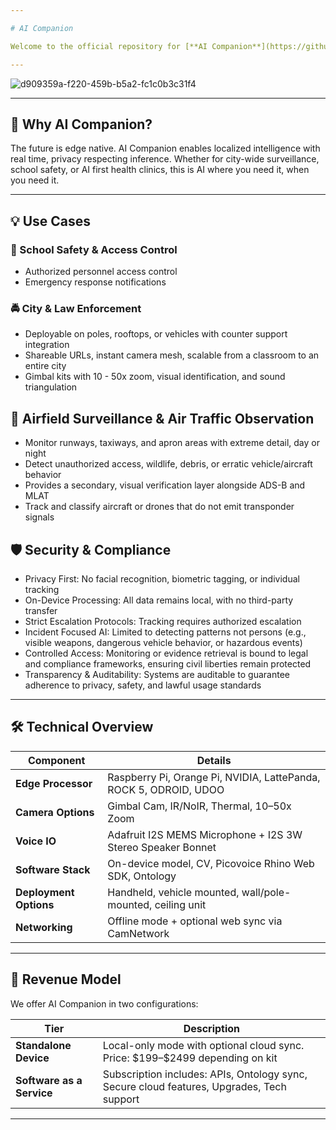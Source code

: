 ```yaml
---

# AI Companion

Welcome to the official repository for [**AI Companion**](https://github.com/caddison/AICompanion) — a revolutionary portable AI assistant integrating computer vision, multilingual AI models, and voice control, to solve real world problems across security, education, health, and automation.

---
```


![d909359a-f220-459b-b5a2-fc1c0b3c31f4](https://github.com/user-attachments/assets/b2999b3b-e889-4775-8fe4-94e0b45f5290)

---

## 🚀 Why AI Companion?

The future is edge native. AI Companion enables localized intelligence with real time, privacy respecting inference. Whether for city-wide surveillance, school safety, or AI first health clinics, this is AI where you need it, when you need it.

---

## 💡 Use Cases

### 🏫 School Safety & Access Control

* Authorized personnel access control
* Emergency response notifications 
  
### 🚔 City & Law Enforcement

* Deployable on poles, rooftops, or vehicles with counter support integration
* Shareable URLs, instant camera mesh, scalable from a classroom to an entire city
* Gimbal kits with 10 - 50x zoom, visual identification, and sound triangulation

## 🔎 Airfield Surveillance & Air Traffic Observation
* Monitor runways, taxiways, and apron areas with extreme detail, day or night
* Detect unauthorized access, wildlife, debris, or erratic vehicle/aircraft behavior
* Provides a secondary, visual verification layer alongside ADS-B and MLAT
* Track and classify aircraft or drones that do not emit transponder signals

## 🛡️ Security & Compliance
* Privacy First: No facial recognition, biometric tagging, or individual tracking
* On-Device Processing: All data remains local, with no third-party transfer
* Strict Escalation Protocols: Tracking requires authorized escalation
* Incident Focused AI: Limited to detecting patterns not persons (e.g., visible weapons, dangerous vehicle behavior, or hazardous events)
* Controlled Access: Monitoring or evidence retrieval is bound to legal and compliance frameworks, ensuring civil liberties remain protected
* Transparency & Auditability: Systems are auditable to guarantee adherence to privacy, safety, and lawful usage standards
  
---

## 🛠️ Technical Overview

| Component              | Details                                                             |
| ---------------------- | ------------------------------------------------------------------- |
| **Edge Processor**     | Raspberry Pi, Orange Pi, NVIDIA, LattePanda, ROCK 5, ODROID, UDOO   |
| **Camera Options**     | Gimbal Cam, IR/NoIR, Thermal, 10–50x Zoom                           |
| **Voice IO**           | Adafruit I2S MEMS Microphone + I2S 3W Stereo Speaker Bonnet         |
| **Software Stack**     | On-device model, CV, Picovoice Rhino Web SDK, Ontology              |
| **Deployment Options** | Handheld, vehicle mounted, wall/pole-mounted, ceiling unit          |
| **Networking**         | Offline mode + optional web sync via CamNetwork                     |

---

## 💼 Revenue Model

We offer AI Companion in two configurations:

| Tier                                   | Description                                                                               |
| -------------------------------------- | ----------------------------------------------------------------------------------------- |
| **Standalone Device**                  | Local-only mode with optional cloud sync. Price: \$199–\$2499 depending on kit            |
| **Software as a Service**              | Subscription includes: APIs, Ontology sync, Secure cloud features, Upgrades, Tech support |

---

